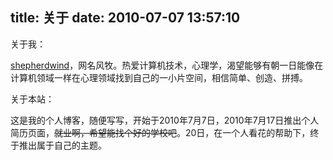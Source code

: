 title: 关于
date: 2010-07-07 13:57:10
---

关于我：

[shepherdwind](mailto:soiha.891@gmail.com)，网名风牧。热爱计算机技术，心理学，渴望能够有朝一日能像在计算机领域一样在心理领域找到自己的一小片空间，相信简单、创造、拼搏。

关于本站：

这是我的个人博客，随便写写，开始于2010年7月7日，2010年7月17日推出个人简历页面，<del>就业啊，希望能找个好的学校吧</del>。20日，在一个人看花的帮助下，终于推出属于自己的主题。